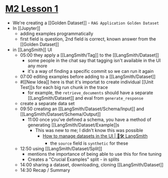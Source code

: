 # [M2 Lesson 1](https://academy.langchain.com/courses/take/intro-to-langsmith/lessons/60631044-lesson-1-datasets)
- We're creating a [[Golden Dataset]] - `RAG Application Golden Dataset`
- In [[Jupyter]]
	- adding examples programmatically
	- first field is question, 2nd field is correct, known answer from the [[Golden Dataset]]
- in [[LangSmith]] UI
	- 05:00 they apply a [[LangSmith/Tag]] to the [[LangSmith/Dataset]]
		- some people in the chat say that tagging isn't available in the UI any more
		- it's a way of finding a specific commit so we can run it again
	- 07:00 editing examples before adding to a [[LangSmith/Dataset]]
	- #[[New Idea]] here is that it's importat to create individual [[Unit Test]]s for each big run chunk in the trace
		- for example, the `retrieve_documents` should have a separate [[LangSmith/Dataset]] and eval from `generate_response`
	- create a separate data set
	- 09:50 creating an [[LangSmith/Dataset/Schema/Input]] and [[LangSmith/Dataset/Schema/Output]]
		- 11:00 once you've defined a schema, you have a method of generating [[LangSmith/Dataset/Example]]s
			- This was new to me; I didn't know this was possible
				- [How to manage datasets in the UI | 🦜️🛠️ LangSmith](https://docs.smith.langchain.com/evaluation/how_to_guides/manage_datasets_in_application#add-synthetic-examples-created-by-an-llm-via-the-datasets-ui)
					- the `source` field is `synthetic` for these
	- 12:50 using [[LangSmith/Dataset/Split]]
		- mentions the importance of being able to use this for fine tuning
		- Creates a "Crucial Examples" split - in splits
	- 14:00 sharing a dataset, downloading, cloning [[LangSmith/Dataset]]
	- 14:30 Recap / Summary